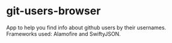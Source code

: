 # git-users-browser
App to help you find info about github users by their usernames. Frameworks used: Alamofire and SwiftyJSON.
